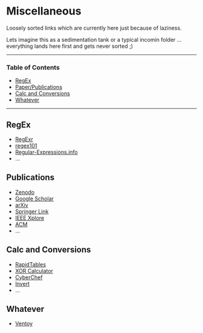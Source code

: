 # Miscellaneous
Loosely sorted links which are currently here just because of laziness.

Lets imagine this as a sedimentation tank or a typical incomin folder ... everything lands here first and gets never sorted ;)

---

### Table of Contents
- [RegEx](#regex)
- [Paper/Publications](#publications)
- [Calc and Conversions](#calc-and-conversions)
- [Whatever](#whatever)
---

## RegEx
- [RegExr](https://regexr.com/)
- [regex101](https://regex101.com/)
- [Regular-Expressions.info](https://www.regular-expressions.info/refcapture.html)
- ...


## Publications
- [Zenodo](https://zenodo.org/)
- [Google Scholar](https://scholar.google.com/)
- [arXiv](https://arxiv.org/)
- [Springer Link](https://link.springer.com/)
- [IEEE Xplore](https://ieeexplore.ieee.org/)
- [ACM](https://www.acm.org/)
- ...

## Calc and Conversions
- [RapidTables](https://www.rapidtables.com/)
- [XOR Calculator](https://xor.pw/)
- [CyberChef](https://gchq.github.io/CyberChef/)
- [Invert](https://tomeko.net/online_tools/inv.php)
- ...

## Whatever
- [Ventoy](https://github.com/ventoy/Ventoy)

